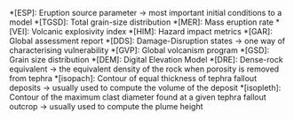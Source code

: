*[ESP]: Eruption source parameter &rarr; most important initial conditions to a model
*[TGSD]: Total grain-size distribution
*[MER]: Mass eruption rate
*[VEI]: Volcanic explosivity index
*[HIM]: Hazard impact metrics
*[GAR]: Global assessment report
*[DDS]: Damage-Disruption states &rarr; one way of characterising vulnerability
*[GVP]: Global volcanism program 
*[GSD]: Grain size distribution
*[DEM]: Digital Elevation Model
*[DRE]: Dense-rock equivalent &rarr; the equivalent density of the rock when porosity is removed from tephra
*[isopach]: Contour of equal thickness of tephra fallout deposits &rarr; usually used to compute the volume of the deposit
*[isopleth]: Contour of the maximum clast diameter found at a given tephra fallout outcrop &rarr; usually used to compute the plume height